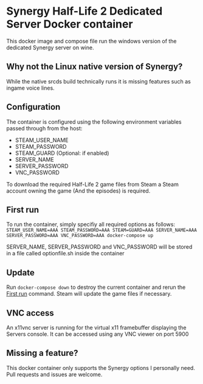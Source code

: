 # Synergy Half-Life 2 Dedicated Server Docker container
This docker image and compose file run the windows version of the dedicated Synergy server on wine.

## Why not the Linux native version of Synergy?
While the native srcds build technically runs it is missing features such as ingame voice lines.

## Configuration
The container is configured using the following environment variables passed through from the host:
- STEAM_USER_NAME
- STEAM_PASSWORD
- STEAM_GUARD (Optional: if enabled)
- SERVER_NAME
- SERVER_PASSWORD
- VNC_PASSWORD

To download the required Half-Life 2 game files from Steam a Steam account owning the game (And the episodes) is required.

## First run
To run the container, simply specifiy all required options as follows:
`STEAM_USER_NAME=AAA STEAM_PASSWORD=AAA STEAM=GUARD=AAA SERVER_NAME=AAA SERVER_PASSWORD=AAA VNC_PASSWORD=AAA docker-compose up`

SERVER_NAME, SERVER_PASSWORD and VNC_PASSWORD will be stored in a file called optionfile.sh inside the container

## Update
Run `docker-compose down` to destroy the current container and rerun the [First run](#first-run) command. Steam will update the game files if necessary.

## VNC access
An x11vnc server is running for the virtual x11 framebuffer displaying the Servers console. It can be accessed using any VNC viewer on port 5900

## Missing a feature?
This docker container only supports the Synergy options I personally need. Pull requests and issues are welcome.

